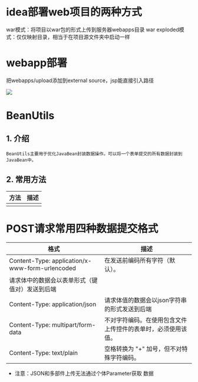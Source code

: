 # idea部署web项目的两种方式

war模式：将项目以war包的形式上传到服务器webapps目录
war exploded模式：仅仅映射目录，相当于在项目源文件夹中启动一样


# webapp部署

把webapps/upload添加到external source，jsp能直接引入路径

<img src="/upload/xx.jpg">



# BeanUtils

## 1. 介绍
    BeanUtils主要用于优化JavaBean封装数据操作。可以将一个表单提交的所有数据封装到JavaBean中。
    
## 2. 常用方法

| 方法 | 描述 |
| --- | --- |
| | |


# POST请求常用四种数据提交格式

| 格式 | 描述 |
| --- | --- |
| Content-Type: application/x-www-form-urlencoded | 在发送前编码所有字符（默认）。
 请求体中的数据会以表单形式（键值对）发送到后端 |
| Content-Type: application/json | 请求体值的数据会以json字符串的形式发送到后端 |
| Content-Type: multipart/form-data | 不对字符编码。在使用包含文件上传控件的表单时，必须使用该值。 |
| Content-Type: text/plain | 空格转换为 "+" 加号，但不对特殊字符编码。 |

* 注意：JSON和多部件上传无法通过个体Parameter获取  数据